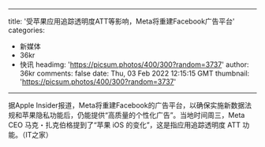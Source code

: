 
---
title: '受苹果应用追踪透明度ATT等影响，Meta将重建Facebook广告平台'
categories: 
 - 新媒体
 - 36kr
 - 快讯
headimg: 'https://picsum.photos/400/300?random=3737'
author: 36kr
comments: false
date: Thu, 03 Feb 2022 12:15:15 GMT
thumbnail: 'https://picsum.photos/400/300?random=3737'
---

<div>   
据Apple Insider报道，Meta将重建Facebook的广告平台，以确保实施新数据法规和苹果隐私功能后，仍能提供“高质量的个性化广告”。当地时间周三，Meta CEO 马克・扎克伯格提到了“苹果 iOS 的变化”，这是指应用追踪透明度 ATT 功能。（IT之家）  
</div>
            
